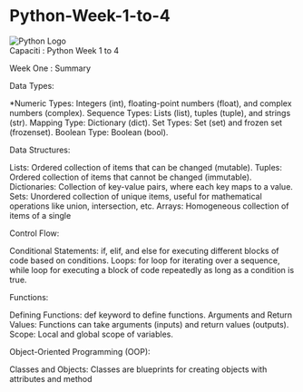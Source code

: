 # Python-Week-1-to-4
![Python Logo](https://www.python.org/static/img/python-logo.png)
<br>
Capaciti : Python Week 1 to 4

Week One : Summary

Data Types:

*Numeric Types: Integers (int), floating-point numbers (float), and complex numbers (complex).
Sequence Types: Lists (list), tuples (tuple), and strings (str).
Mapping Type: Dictionary (dict).
Set Types: Set (set) and frozen set (frozenset).
Boolean Type: Boolean (bool).

Data Structures:

Lists: Ordered collection of items that can be changed (mutable).
Tuples: Ordered collection of items that cannot be changed (immutable).
Dictionaries: Collection of key-value pairs, where each key maps to a value.
Sets: Unordered collection of unique items, useful for mathematical operations like union, intersection, etc.
Arrays: Homogeneous collection of items of a single

Control Flow:

Conditional Statements: if, elif, and else for executing different blocks of code based on conditions.
Loops: for loop for iterating over a sequence, while loop for executing a block of code repeatedly as long as a condition is true.

Functions:

Defining Functions: def keyword to define functions.
Arguments and Return Values: Functions can take arguments (inputs) and return values (outputs).
Scope: Local and global scope of variables.

Object-Oriented Programming (OOP):

Classes and Objects: Classes are blueprints for creating objects with attributes and method